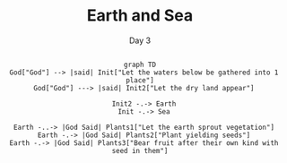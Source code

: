 <center>

<h1>Earth and Sea</h1>
<span>Day 3</span>

```mermaid

graph TD
  God["God"] --> |said| Init["Let the waters below be gathered into 1 place"]
  God["God"] ---> |said| Init2["Let the dry land appear"]

  Init2 -.-> Earth
  Init -.-> Sea

  Earth -..-> |God Said| Plants1["Let the earth sprout vegetation"]
  Earth -.-> |God Said| Plants2["Plant yielding seeds"]
  Earth -.-> |God Said| Plants3["Bear fruit after their own kind with seed in them"]

```

</center>
